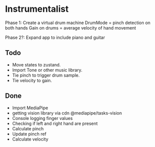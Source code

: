# Instrumentalist

Phase 1: Create a virtual drum machine
DrumMode = pinch detection on both hands
Gain on drums = average velocity of hand movement

Phase 2?: Expand app to include piano and guitar

## Todo

- Move states to zustand.
- Import Tone or other music library.
- Tie pinch to trigger drum sample.
- Tie velocity to gain.

## Done

- Import MediaPipe
- getting vision library via cdn @mediapipe/tasks-vision
- Console logging finger values
- Checking if left and right hand are present
- Calculate pinch
- Update pinch ref
- Calculate velocity
